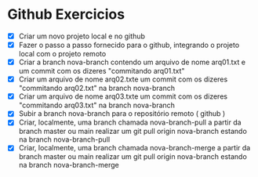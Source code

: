 # Github Exercicios

- [x] Criar um novo projeto local e no github 
- [x] Fazer o passo a passo fornecido para o github, integrando o projeto local com o projeto remoto
- [x] Criar a branch nova-branch contendo um arquivo de nome arq01.txt e um commit com os dizeres "commitando arq01.txt"
- [x] Criar um arquivo de nome arq02.txte um commit com os dizeres "commitando arq02.txt" na branch nova-branch
- [x] Criar um arquivo de nome arq03.txte um commit com os dizeres "commitando arq03.txt" na branch nova-branch
- [x] Subir a branch nova-branch para o repositório remoto ( github )
- [x] Criar, localmente, uma branch chamada nova-branch-pull a partir da branch master ou main
realizar um git pull origin nova-branch estando na branch nova-branch-pull
- [x] Criar, localmente, uma branch chamada nova-branch-merge a partir da branch master ou main
realizar um git pull origin nova-branch estando na branch nova-branch-merge